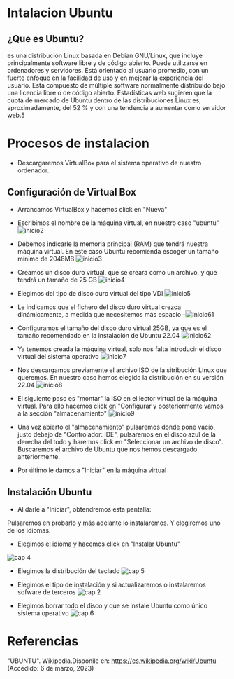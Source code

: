 # Intalacion Ubuntu
## ¿Que es Ubuntu?
  es una distribución Linux basada en Debian GNU/Linux, que incluye principalmente software libre y de código abierto. Puede utilizarse en ordenadores y servidores. Está orientado al usuario promedio, con un fuerte enfoque en la facilidad de uso y en mejorar la experiencia del usuario. Está compuesto de múltiple software normalmente distribuido bajo una licencia libre o de código abierto. Estadísticas web sugieren que la cuota de mercado de Ubuntu dentro de las distribuciones Linux es, aproximadamente, del 52 % y con una tendencia a aumentar como servidor web.5
  # Procesos de instalacion
  
  - Descargaremos VirtualBox para el sistema operativo de nuestro ordenador.
  ## Configuración de Virtual Box
  
  - Arrancamos VirtualBox y hacemos click en "Nueva"
  
  - Escribimos el nombre de la máquina virtual, en nuestro caso "ubuntu"
  ![inicio2](./inicio2.png)
  
  - Debemos indicarle la memoria principal (RAM) que tendrá nuestra máquina virtual. En este caso Ubuntu recomienda escoger un tamaño mínimo de 2048MB 
   ![inicio3](./inicio3.png)
   
  - Creamos un disco duro virtual, que se creara como un archivo, y que tendrá un tamaño de 25 GB
   ![inicio4](./inicio4.png)
   
  - Elegimos del tipo de disco duro virtual del tipo VDI
   ![inicio5](./inicio5.png)
   
  - Le indicamos que el fichero del disco duro virtual crezca dinámicamente, a medida que necesitemos más espacio
   -![inicio61](./inicio61.png)
  
  - Configuramos el tamaño del disco duro virtual 25GB, ya que es el tamaño recomendado en la instalación de Ubuntu 22.04
   ![inicio62](./inicio62.png)
   
  - Ya tenemos creada la máquina virtual, solo nos falta introducir el disco virtual del sistema operativo
  ![inicio7](./inicio7.png)
  - Nos descargamos previamente el archivo ISO de la sitribución LInux que queremos. En nuestro caso hemos elegido la distribución en su versión 22.04
  ![inicio8](./inicio8.png)
  - El siguiente paso es "montar" la ISO en el lector virtual de la máquina virtual. Para ello hacemos click en "Configurar y posteriormente vamos a la sección "almacenamiento"
  ![inicio9](./inicio9.png)
  - Una vez abierto el "almacenamiento" pulsaremos donde pone vacío, justo debajo de "Controlador: IDE", pulsaremos en el disco azul de la derecha del todo y haremos click en "Seleccionar un archivo de disco". Buscaremos el archivo de Ubuntu que nos hemos descargado anteriormente.
  - Por último le damos a "Iniciar" en la máquina virtual 
  
  
  ## Instalación Ubuntu
  - Al darle a "Iniciar", obtendremos esta pantalla: 
 
  Pulsaremos en probarlo y más adelante lo instalaremos. Y elegiremos uno de los idiomas.
  
  - Elegimos el idioma y hacemos click en "Instalar Ubuntu"
  
  ![cap 4](./cap_4.png)
  
  
  - Elegimos la distribución del teclado
   ![cap 5](./cap5.png)
   
  - Elegimos el tipo de instalación y si actualizaremos o instalaremos sofware de terceros
   ![cap 2](./cap2.png)
   
  - Elegimos borrar todo el disco y que se instale Ubuntu como único sistema operativo
   ![cap 6](./cap6.png)
   
   
# Referencias
  "UBUNTU". Wikipedia.Disponile en: https://es.wikipedia.org/wiki/Ubuntu (Accedido: 6 de marzo, 2023)
